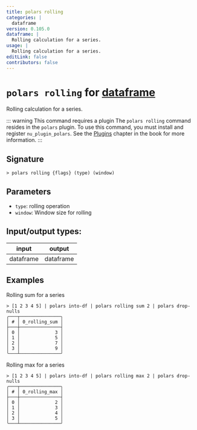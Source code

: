```yaml
---
title: polars rolling
categories: |
  dataframe
version: 0.105.0
dataframe: |
  Rolling calculation for a series.
usage: |
  Rolling calculation for a series.
editLink: false
contributors: false
---
```

<!-- This file is automatically generated. Please edit the command in https://github.com/nushell/nushell instead. -->

# `polars rolling` for [dataframe](/commands/categories/dataframe.md)

<div class='command-title'>Rolling calculation for a series.</div>

::: warning This command requires a plugin
The `polars rolling` command resides in the `polars` plugin.
To use this command, you must install and register `nu_plugin_polars`.
See the [Plugins](/book/plugins.html) chapter in the book for more information.
:::


## Signature

```> polars rolling {flags} (type) (window)```

## Parameters

 -  `type`: rolling operation
 -  `window`: Window size for rolling


## Input/output types:

| input     | output    |
| --------- | --------- |
| dataframe | dataframe |
## Examples

Rolling sum for a series
```nu
> [1 2 3 4 5] | polars into-df | polars rolling sum 2 | polars drop-nulls
╭───┬───────────────╮
│ # │ 0_rolling_sum │
├───┼───────────────┤
│ 0 │             3 │
│ 1 │             5 │
│ 2 │             7 │
│ 3 │             9 │
╰───┴───────────────╯

```

Rolling max for a series
```nu
> [1 2 3 4 5] | polars into-df | polars rolling max 2 | polars drop-nulls
╭───┬───────────────╮
│ # │ 0_rolling_max │
├───┼───────────────┤
│ 0 │             2 │
│ 1 │             3 │
│ 2 │             4 │
│ 3 │             5 │
╰───┴───────────────╯

```
